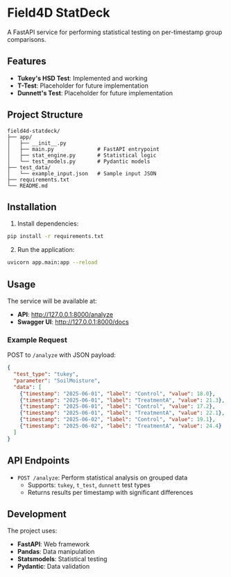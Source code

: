 # Field4D StatDeck

A FastAPI service for performing statistical testing on per-timestamp group comparisons.

## Features

- **Tukey's HSD Test**: Implemented and working
- **T-Test**: Placeholder for future implementation
- **Dunnett's Test**: Placeholder for future implementation

## Project Structure

```
field4d-statdeck/
├── app/
│   ├── __init__.py
│   ├── main.py              # FastAPI entrypoint
│   ├── stat_engine.py       # Statistical logic
│   └── test_models.py       # Pydantic models
├── test_data/
│   └── example_input.json   # Sample input JSON
├── requirements.txt
└── README.md
```

## Installation

1. Install dependencies:
```bash
pip install -r requirements.txt
```

2. Run the application:
```bash
uvicorn app.main:app --reload
```

## Usage

The service will be available at:
- **API**: http://127.0.0.1:8000/analyze
- **Swagger UI**: http://127.0.0.1:8000/docs

### Example Request

POST to `/analyze` with JSON payload:

```json
{
  "test_type": "tukey",
  "parameter": "SoilMoisture",
  "data": [
    {"timestamp": "2025-06-01", "label": "Control", "value": 18.0},
    {"timestamp": "2025-06-01", "label": "TreatmentA", "value": 21.3},
    {"timestamp": "2025-06-01", "label": "Control", "value": 17.2},
    {"timestamp": "2025-06-01", "label": "TreatmentA", "value": 22.1},
    {"timestamp": "2025-06-02", "label": "Control", "value": 19.1},
    {"timestamp": "2025-06-02", "label": "TreatmentA", "value": 24.4}
  ]
}
```

## API Endpoints

- `POST /analyze`: Perform statistical analysis on grouped data
  - Supports: `tukey`, `t_test`, `dunnett` test types
  - Returns results per timestamp with significant differences

## Development

The project uses:
- **FastAPI**: Web framework
- **Pandas**: Data manipulation
- **Statsmodels**: Statistical testing
- **Pydantic**: Data validation 